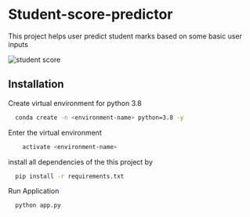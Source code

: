# Student-score-predictor
This project helps user predict student marks based on some basic user inputs

![student score](https://github.com/saurabhznaikz/Student-score-predictor/assets/52929512/19856072-34a7-4dda-b057-f59a63648291)


## Installation
Create virtual environment for python 3.8

```bash
  conda create -n <environment-name> python=3.8 -y
```
Enter the virtual environment
```bash
    activate <environment-name>
```
install all dependencies of the this project by 
```bash
  pip install -r requirements.txt
```
Run Application 
```bash
  python app.py
```
